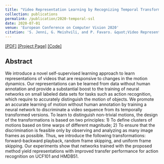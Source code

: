 ```yaml
---
title: "Video Representation Learning by Recognizing Temporal Transformations"
collection: publications
permalink: /publication/2020-temporal-ssl
date: 2020-07-01
venue: 'European Conference on Computer Vision 2020'
citation: 'S. Jenni, G. Meishvili, and P. Favaro. &quot;Video Representation Learning by Recognizing Temporal Transformations.&quot; In <i>ECCV 2020</i>.'
---
```


[[PDF]](https://arxiv.org/pdf/2007.10730.pdf) [[Project Page]](https://sjenni.github.io/temporal-ssl/) [[Code]](https://github.com/sjenni/temporal-ssl) 

## Abstract

We introduce a novel self-supervised learning approach to learn representations of videos that are responsive to changes in the motion dynamics. Our representations can be learned from data without human annotation and provide a substantial boost to the training of neural networks on small labeled data sets for tasks such as action recognition, which require to accurately distinguish the motion of objects.
We promote an accurate learning of motion without human annotation by training a neural network to discriminate a video sequence from its temporally transformed versions. To learn to distinguish non-trivial motions, the design of the transformations is based on two principles: 1) To define clusters of motions based on time warps of different magnitude; 2) To ensure that the discrimination is feasible only by observing and analyzing as many image frames as possible. Thus, we introduce the following transformations: forward-backward playback, random frame skipping, and uniform frame skipping.
Our experiments show that networks trained with the proposed method yield representations with improved transfer performance for action recognition on UCF101 and HMDB51.
